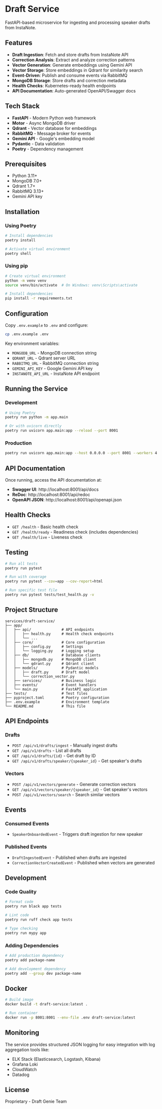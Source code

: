 # Draft Service

FastAPI-based microservice for ingesting and processing speaker drafts from InstaNote.

## Features

- **Draft Ingestion**: Fetch and store drafts from InstaNote API
- **Correction Analysis**: Extract and analyze correction patterns
- **Vector Generation**: Generate embeddings using Gemini API
- **Vector Storage**: Store embeddings in Qdrant for similarity search
- **Event-Driven**: Publish and consume events via RabbitMQ
- **MongoDB Storage**: Store drafts and correction metadata
- **Health Checks**: Kubernetes-ready health endpoints
- **API Documentation**: Auto-generated OpenAPI/Swagger docs

## Tech Stack

- **FastAPI** - Modern Python web framework
- **Motor** - Async MongoDB driver
- **Qdrant** - Vector database for embeddings
- **RabbitMQ** - Message broker for events
- **Gemini API** - Google's embedding model
- **Pydantic** - Data validation
- **Poetry** - Dependency management

## Prerequisites

- Python 3.11+
- MongoDB 7.0+
- Qdrant 1.7+
- RabbitMQ 3.13+
- Gemini API key

## Installation

### Using Poetry

```bash
# Install dependencies
poetry install

# Activate virtual environment
poetry shell
```

### Using pip

```bash
# Create virtual environment
python -m venv venv
source venv/bin/activate  # On Windows: venv\Scripts\activate

# Install dependencies
pip install -r requirements.txt
```

## Configuration

Copy `.env.example` to `.env` and configure:

```bash
cp .env.example .env
```

Key environment variables:

- `MONGODB_URL` - MongoDB connection string
- `QDRANT_URL` - Qdrant server URL
- `RABBITMQ_URL` - RabbitMQ connection string
- `GEMINI_API_KEY` - Google Gemini API key
- `INSTANOTE_API_URL` - InstaNote API endpoint

## Running the Service

### Development

```bash
# Using Poetry
poetry run python -m app.main

# Or with uvicorn directly
poetry run uvicorn app.main:app --reload --port 8001
```

### Production

```bash
poetry run uvicorn app.main:app --host 0.0.0.0 --port 8001 --workers 4
```

## API Documentation

Once running, access the API documentation at:

- **Swagger UI**: http://localhost:8001/api/docs
- **ReDoc**: http://localhost:8001/api/redoc
- **OpenAPI JSON**: http://localhost:8001/api/openapi.json

## Health Checks

- `GET /health` - Basic health check
- `GET /health/ready` - Readiness check (includes dependencies)
- `GET /health/live` - Liveness check

## Testing

```bash
# Run all tests
poetry run pytest

# Run with coverage
poetry run pytest --cov=app --cov-report=html

# Run specific test file
poetry run pytest tests/test_health.py -v
```

## Project Structure

```
services/draft-service/
├── app/
│   ├── api/              # API endpoints
│   │   ├── health.py     # Health check endpoints
│   │   └── ...
│   ├── core/             # Core configuration
│   │   ├── config.py     # Settings
│   │   └── logging.py    # Logging setup
│   ├── db/               # Database clients
│   │   ├── mongodb.py    # MongoDB client
│   │   └── qdrant.py     # Qdrant client
│   ├── models/           # Pydantic models
│   │   ├── draft.py      # Draft model
│   │   └── correction_vector.py
│   ├── services/         # Business logic
│   ├── events/           # Event handlers
│   └── main.py           # FastAPI application
├── tests/                # Test files
├── pyproject.toml        # Poetry configuration
├── .env.example          # Environment template
└── README.md             # This file
```

## API Endpoints

### Drafts

- `POST /api/v1/drafts/ingest` - Manually ingest drafts
- `GET /api/v1/drafts` - List all drafts
- `GET /api/v1/drafts/{id}` - Get draft by ID
- `GET /api/v1/drafts/speaker/{speaker_id}` - Get speaker's drafts

### Vectors

- `POST /api/v1/vectors/generate` - Generate correction vectors
- `GET /api/v1/vectors/speaker/{speaker_id}` - Get speaker's vectors
- `POST /api/v1/vectors/search` - Search similar vectors

## Events

### Consumed Events

- `SpeakerOnboardedEvent` - Triggers draft ingestion for new speaker

### Published Events

- `DraftIngestedEvent` - Published when drafts are ingested
- `CorrectionVectorCreatedEvent` - Published when vectors are generated

## Development

### Code Quality

```bash
# Format code
poetry run black app tests

# Lint code
poetry run ruff check app tests

# Type checking
poetry run mypy app
```

### Adding Dependencies

```bash
# Add production dependency
poetry add package-name

# Add development dependency
poetry add --group dev package-name
```

## Docker

```bash
# Build image
docker build -t draft-service:latest .

# Run container
docker run -p 8001:8001 --env-file .env draft-service:latest
```

## Monitoring

The service provides structured JSON logging for easy integration with log aggregation tools like:

- ELK Stack (Elasticsearch, Logstash, Kibana)
- Grafana Loki
- CloudWatch
- Datadog

## License

Proprietary - Draft Genie Team

